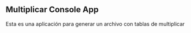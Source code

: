 

## Multiplicar Console App

Esta es una aplicación para generar un archivo con tablas de multiplicar